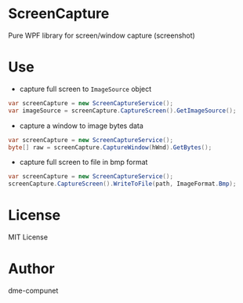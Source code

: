 # ScreenCapture

Pure WPF library for screen/window capture (screenshot)

# Use

-   capture full screen to `ImageSource` object

```csharp
var screenCapture = new ScreenCaptureService();
var imageSource = screenCapture.CaptureScreen().GetImageSource();
```

-   capture a window to image bytes data

```csharp
var screenCapture = new ScreenCaptureService();
byte[] raw = screenCapture.CaptureWindow(hWnd).GetBytes();
```

-   capture full screen to file in bmp format

```csharp
var screenCapture = new ScreenCaptureService();
screenCapture.CaptureScreen().WriteToFile(path, ImageFormat.Bmp);
```

# License

MIT License

# Author

dme-compunet
